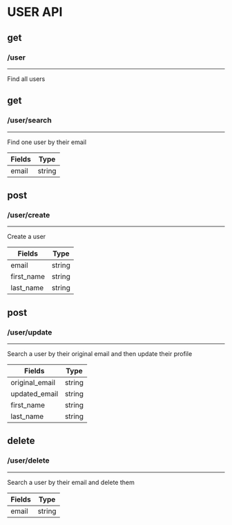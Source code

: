 # USER API

## get
### /user
-----
Find all users

## get
### /user/search
-----
Find one user by their email

| Fields  | Type   | 
| --------|:------:| 
| email   | string | 

## post
### /user/create
-----
Create a user

| Fields  | Type   | 
| --------|:------:| 
| email   | string | 
| first_name   | string | 
| last_name   | string | 

## post
### /user/update
-----
Search a user by their original email and then update their profile

| Fields  | Type   | 
| --------|:------:| 
| original_email   | string | 
| updated_email   | string | 
| first_name   | string | 
| last_name   | string | 

## delete
### /user/delete
-----
Search a user by their email and delete them

| Fields  | Type   | 
| --------|:------:| 
| email   | string | 

